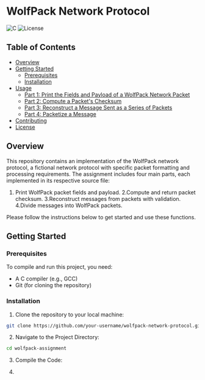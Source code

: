 # WolfPack Network Protocol

![C](https://img.shields.io/badge/C-8%2B-blue)
![License](https://img.shields.io/badge/License-MIT-green)

## Table of Contents

- [Overview](#overview)
- [Getting Started](#getting-started)
  - [Prerequisites](#prerequisites)
  - [Installation](#installation)
- [Usage](#usage)
  - [Part 1: Print the Fields and Payload of a WolfPack Network Packet](#part-1-print-the-fields-and-payload-of-a-wolfpack-network-packet)
  - [Part 2: Compute a Packet's Checksum](#part-2-compute-a-packets-checksum)
  - [Part 3: Reconstruct a Message Sent as a Series of Packets](#part-3-reconstruct-a-message-sent-as-a-series-of-packets)
  - [Part 4: Packetize a Message](#part-4-packetize-a-message)
- [Contributing](#contributing)
- [License](#license)

## Overview

This repository contains an implementation of the WolfPack network protocol, a fictional network protocol with specific packet formatting and processing requirements. The assignment includes four main parts, each implemented in its respective source file:

1. Print WolfPack packet fields and payload.
2.Compute and return packet checksum.
3.Reconstruct messages from packets with validation.
4.Divide messages into WolfPack packets.

Please follow the instructions below to get started and use these functions.

## Getting Started

### Prerequisites

To compile and run this project, you need:

- A C compiler (e.g., GCC)
- Git (for cloning the repository)

### Installation

1. Clone the repository to your local machine:
```bash
git clone https://github.com/your-username/wolfpack-network-protocol.git
```
2. Navigate to the Project Directory:
```bash
cd wolfpack-assignment
```
3. Compile the Code:

4. 




